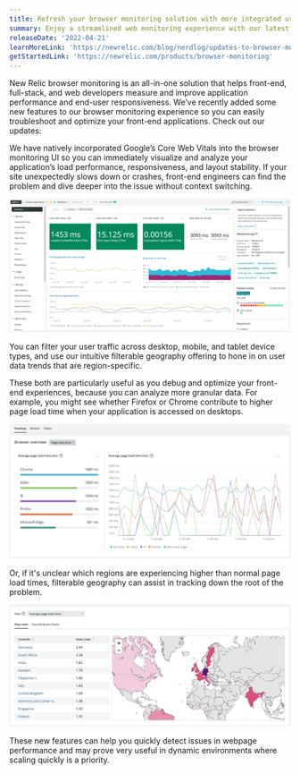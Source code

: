 ```yaml
---
title: Refresh your browser monitoring solution with more integrated user metrics
summary: Enjoy a streamlined web monitoring experience with our latest enhancements to Browser. Users now have the ability to analyze web traffic by browser and device type, filter user data by geography, and display Core Web Vitals front and center. 
releaseDate: '2022-04-21'
learnMoreLink: 'https://newrelic.com/blog/nerdlog/updates-to-browser-monitoring' 
getStartedLink: 'https://newrelic.com/products/browser-monitoring'
---
```


New Relic browser monitoring is an all-in-one solution that helps front-end, full-stack, and web developers measure and improve application performance and end-user responsiveness. We’ve recently added some new features to our browser monitoring experience so you can easily troubleshoot and optimize your front-end applications. Check out our updates:

We have natively incorporated Google’s Core Web Vitals into the browser monitoring UI so you can immediately visualize and analyze your application’s load performance, responsiveness, and layout stability. If your site unexpectedly slows down or crashes, front-end engineers can find the problem and dive deeper into the issue without context switching.

![Screenshot showing core web vitals for browser monitoring](./images/corewebvitals.webp "Browser monitoring displays healthy core web vitals in green")

You can filter your user traffic across desktop, mobile, and tablet device types, and use our intuitive filterable geography offering to hone in on user data trends that are region-specific.

These both are particularly useful as you debug and optimize your front-end experiences, because you can analyze more granular data. For example, you might see whether Firefox or Chrome contribute to higher page load time when your application is accessed on desktops.

![Screenshot showing browser metrics](./images/browseroverview.webp "Browser monitoring breaks up average page load time of desktop traffic by browser")

Or, if it's unclear which regions are experiencing higher than normal page load times, filterable geography can assist in tracking down the root of the problem.

![Screenshot showing filterable geography](./images/filterablegeo.webp "The filterable geography feature shows average page load time by region")

These new features can help you quickly detect issues in webpage performance and may prove very useful in dynamic environments where scaling quickly is a priority.
